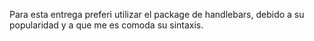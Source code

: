 Para esta entrega preferi utilizar el package de handlebars, debido a su popularidad y a que me es comoda su sintaxis.